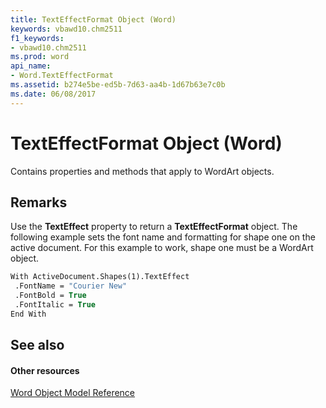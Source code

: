 ```yaml
---
title: TextEffectFormat Object (Word)
keywords: vbawd10.chm2511
f1_keywords:
- vbawd10.chm2511
ms.prod: word
api_name:
- Word.TextEffectFormat
ms.assetid: b274e5be-ed5b-7d63-aa4b-1d67b63e7c0b
ms.date: 06/08/2017
---
```



# TextEffectFormat Object (Word)

Contains properties and methods that apply to WordArt objects.


## Remarks

Use the **TextEffect** property to return a **TextEffectFormat** object. The following example sets the font name and formatting for shape one on the active document. For this example to work, shape one must be a WordArt object.


```vb
With ActiveDocument.Shapes(1).TextEffect 
 .FontName = "Courier New" 
 .FontBold = True 
 .FontItalic = True 
End With
```


## See also


#### Other resources


[Word Object Model Reference](http://msdn.microsoft.com/library/be452561-b436-bb9b-6f94-3faa9a74a6fd%28Office.15%29.aspx)


